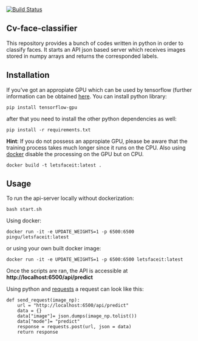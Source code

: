 [![Build Status](http://drone.quving.com/api/badges/Quving/cv-face-classifier/status.svg)](http://drone.quving.com/Quving/cv-face-classifier)

## Cv-face-classifier
This repository provides a bunch of codes written in python in order to classify faces. It starts an API json based server which receives images stored in numpy arrays and returns the corresponded labels.

## Installation
If you've got an appropiate GPU which can be used by tensorflow (further information can be obtained [here](https://www.tensorflow.org/programmers_guide/using_gpu). You can install python library:

``` pip install tensorflow-gpu ```

after that you need to install the other python dependencies as well:

``` pip install -r requirements.txt ```

**Hint**: If you do not possess an appropiate GPU, please be aware that the training process takes much longer since it runs on the CPU. Also using [docker](https://www.docker.com/) disable the processing on the GPU but on CPU.

``` docker build -t letsfaceit:latest . ```

## Usage 

To run the api-server locally without dockerization:

``` bash start.sh ```

Using docker:

``` docker run -it -e UPDATE_WEIGHTS=1 -p 6500:6500 pingu/letsfaceit:latest ```

or using your own built docker image:

``` docker run -it -e UPDATE_WEIGHTS=1 -p 6500:6500 letsfaceit:latest ```

Once the scripts are ran, the API is accessible at **http://localhost:6500/api/predict**


Using python and [requests](http://docs.python-requests.org/en/master/) a request can look like this:


``` 
def send_request(image_np):
    url = "http://localhost:6500/api/predict"
    data = {}
    data["image"]= json.dumps(image_np.tolist())
    data["mode"]= "predict"
    response = requests.post(url, json = data)
    return response
 ```
